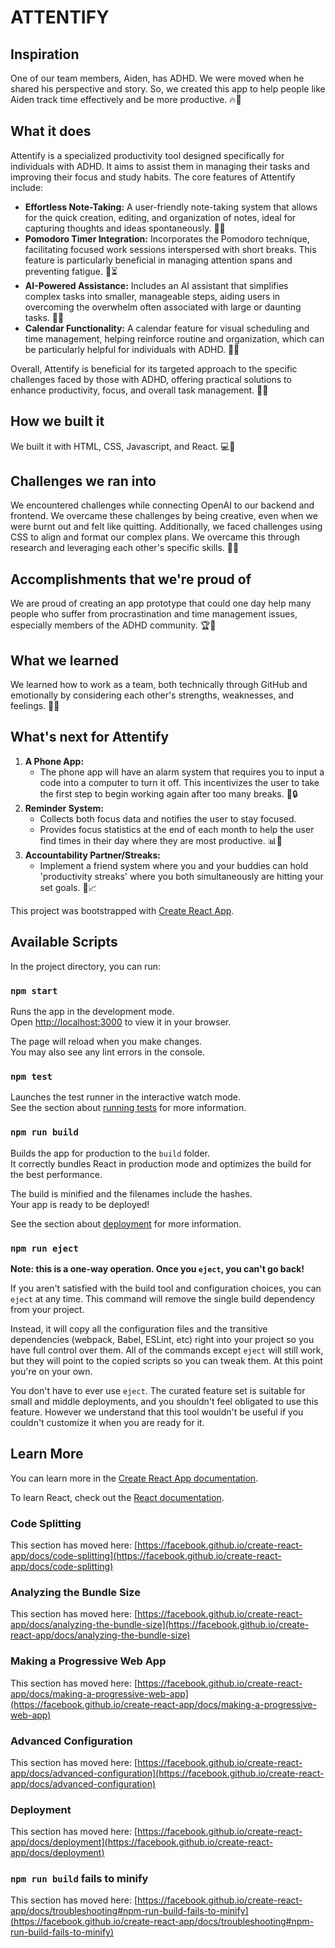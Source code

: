 # ATTENTIFY




## Inspiration
One of our team members, Aiden, has ADHD. We were moved when he shared his perspective and story. So, we created this app to help people like Aiden track time effectively and be more productive. 🔥🌟

## What it does
Attentify is a specialized productivity tool designed specifically for individuals with ADHD. It aims to assist them in managing their tasks and improving their focus and study habits. The core features of Attentify include:

- **Effortless Note-Taking:** A user-friendly note-taking system that allows for the quick creation, editing, and organization of notes, ideal for capturing thoughts and ideas spontaneously. 📝🎨
- **Pomodoro Timer Integration:** Incorporates the Pomodoro technique, facilitating focused work sessions interspersed with short breaks. This feature is particularly beneficial in managing attention spans and preventing fatigue. 🍅⏳
- **AI-Powered Assistance:** Includes an AI assistant that simplifies complex tasks into smaller, manageable steps, aiding users in overcoming the overwhelm often associated with large or daunting tasks. 🤖🚀
- **Calendar Functionality:** A calendar feature for visual scheduling and time management, helping reinforce routine and organization, which can be particularly helpful for individuals with ADHD. 📅🌈

Overall, Attentify is beneficial for its targeted approach to the specific challenges faced by those with ADHD, offering practical solutions to enhance productivity, focus, and overall task management. 🚀✨

## How we built it
We built it with HTML, CSS, Javascript, and React. 💻🔧

## Challenges we ran into
We encountered challenges while connecting OpenAI to our backend and frontend. We overcame these challenges by being creative, even when we were burnt out and felt like quitting. Additionally, we faced challenges using CSS to align and format our complex plans. We overcame this through research and leveraging each other's specific skills. 🤔💡

## Accomplishments that we're proud of
We are proud of creating an app prototype that could one day help many people who suffer from procrastination and time management issues, especially members of the ADHD community. 🏆🎉

## What we learned
We learned how to work as a team, both technically through GitHub and emotionally by considering each other's strengths, weaknesses, and feelings. 🤝🧠

## What's next for Attentify
1. **A Phone App:**
   - The phone app will have an alarm system that requires you to input a code into a computer to turn it off. This incentivizes the user to take the first step to begin working again after too many breaks. 📱🔒
2. **Reminder System:**
   - Collects both focus data and notifies the user to stay focused.
   - Provides focus statistics at the end of each month to help the user find times in their day where they are most productive. 📊🔔
3. **Accountability Partner/Streaks:**
   - Implement a friend system where you and your buddies can hold 'productivity streaks' where you both simultaneously are hitting your set goals. 👫📈



This project was bootstrapped with [Create React App](https://github.com/facebook/create-react-app).

## Available Scripts

In the project directory, you can run:

### `npm start`

Runs the app in the development mode.\
Open [http://localhost:3000](http://localhost:3000) to view it in your browser.

The page will reload when you make changes.\
You may also see any lint errors in the console.

### `npm test`

Launches the test runner in the interactive watch mode.\
See the section about [running tests](https://facebook.github.io/create-react-app/docs/running-tests) for more information.

### `npm run build`

Builds the app for production to the `build` folder.\
It correctly bundles React in production mode and optimizes the build for the best performance.

The build is minified and the filenames include the hashes.\
Your app is ready to be deployed!

See the section about [deployment](https://facebook.github.io/create-react-app/docs/deployment) for more information.

### `npm run eject`

**Note: this is a one-way operation. Once you `eject`, you can't go back!**

If you aren't satisfied with the build tool and configuration choices, you can `eject` at any time. This command will remove the single build dependency from your project.

Instead, it will copy all the configuration files and the transitive dependencies (webpack, Babel, ESLint, etc) right into your project so you have full control over them. All of the commands except `eject` will still work, but they will point to the copied scripts so you can tweak them. At this point you're on your own.

You don't have to ever use `eject`. The curated feature set is suitable for small and middle deployments, and you shouldn't feel obligated to use this feature. However we understand that this tool wouldn't be useful if you couldn't customize it when you are ready for it.

## Learn More

You can learn more in the [Create React App documentation](https://facebook.github.io/create-react-app/docs/getting-started).

To learn React, check out the [React documentation](https://reactjs.org/).

### Code Splitting

This section has moved here: [https://facebook.github.io/create-react-app/docs/code-splitting](https://facebook.github.io/create-react-app/docs/code-splitting)

### Analyzing the Bundle Size

This section has moved here: [https://facebook.github.io/create-react-app/docs/analyzing-the-bundle-size](https://facebook.github.io/create-react-app/docs/analyzing-the-bundle-size)

### Making a Progressive Web App

This section has moved here: [https://facebook.github.io/create-react-app/docs/making-a-progressive-web-app](https://facebook.github.io/create-react-app/docs/making-a-progressive-web-app)

### Advanced Configuration

This section has moved here: [https://facebook.github.io/create-react-app/docs/advanced-configuration](https://facebook.github.io/create-react-app/docs/advanced-configuration)

### Deployment

This section has moved here: [https://facebook.github.io/create-react-app/docs/deployment](https://facebook.github.io/create-react-app/docs/deployment)

### `npm run build` fails to minify

This section has moved here: [https://facebook.github.io/create-react-app/docs/troubleshooting#npm-run-build-fails-to-minify](https://facebook.github.io/create-react-app/docs/troubleshooting#npm-run-build-fails-to-minify)
